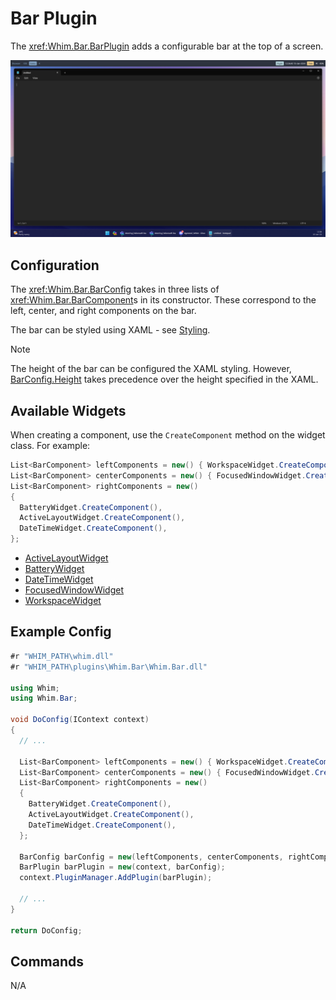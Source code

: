 # Bar Plugin

The <xref:Whim.Bar.BarPlugin> adds a configurable bar at the top of a screen.

![Bar demo](../../images/bar-demo.png)

## Configuration

The <xref:Whim.Bar.BarConfig> takes in three lists of <xref:Whim.Bar.BarComponent>s in its constructor. These correspond to the left, center, and right components on the bar.

The bar can be styled using XAML - see [Styling](../customize/styling.md).

> [!NOTE]
> The height of the bar can be configured the XAML styling. However, [BarConfig.Height](xref:Whim.Bar.BarConfig.Height) takes precedence over the height specified in the XAML.

## Available Widgets

When creating a component, use the `CreateComponent` method on the widget class. For example:

```csharp
List<BarComponent> leftComponents = new() { WorkspaceWidget.CreateComponent() };
List<BarComponent> centerComponents = new() { FocusedWindowWidget.CreateComponent() };
List<BarComponent> rightComponents = new()
{
  BatteryWidget.CreateComponent(),
  ActiveLayoutWidget.CreateComponent(),
  DateTimeWidget.CreateComponent(),
};
```

- [ActiveLayoutWidget](xref:Whim.Bar.ActiveLayoutWidget.CreateComponent)
- [BatteryWidget](xref:Whim.Bar.BatteryWidget.CreateComponent)
- [DateTimeWidget](<xref:Whim.Bar.DateTimeWidget.CreateComponent(System.Int32,System.String)>)
- [FocusedWindowWidget](<xref:Whim.Bar.FocusedWindowWidget.CreateComponent(System.Func{Whim.IWindow,System.String})>)
- [WorkspaceWidget](xref:Whim.Bar.WorkspaceWidget.CreateComponent)

## Example Config

```csharp
#r "WHIM_PATH\whim.dll"
#r "WHIM_PATH\plugins\Whim.Bar\Whim.Bar.dll"

using Whim;
using Whim.Bar;

void DoConfig(IContext context)
{
  // ...

  List<BarComponent> leftComponents = new() { WorkspaceWidget.CreateComponent() };
  List<BarComponent> centerComponents = new() { FocusedWindowWidget.CreateComponent() };
  List<BarComponent> rightComponents = new()
  {
    BatteryWidget.CreateComponent(),
    ActiveLayoutWidget.CreateComponent(),
    DateTimeWidget.CreateComponent(),
  };

  BarConfig barConfig = new(leftComponents, centerComponents, rightComponents);
  BarPlugin barPlugin = new(context, barConfig);
  context.PluginManager.AddPlugin(barPlugin);

  // ...
}

return DoConfig;
```

## Commands

N/A
